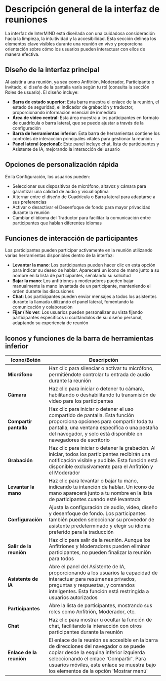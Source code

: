 # Descripción general de la interfaz de reuniones

La interfaz de InterMIND está diseñada con una cuidadosa consideración hacia la limpieza, la intuitividad y la accesibilidad. Esta sección delinea los elementos clave visibles durante una reunión en vivo y proporciona orientación sobre cómo los usuarios pueden interactuar con ellos de manera efectiva.

## Diseño de la interfaz principal

Al asistir a una reunión, ya sea como Anfitrión, Moderador, Participante o Invitado, el diseño de la pantalla varía según tu rol (consulta la sección Roles de usuario). El diseño incluye:

- **Barra de estado superior**: Esta barra muestra el enlace de la reunión, el estado de seguridad, el indicador de grabación y traductor, proporcionando información esencial de inmediato
- **Área de video central**: Esta área muestra a los participantes en formato de cuadrícula o barra lateral, que se puede ajustar a través de la configuración
- **Barra de herramientas inferior**: Esta barra de herramientas contiene los controles de interacción principales vitales para gestionar la reunión
- **Panel lateral (opcional)**: Este panel incluye chat, lista de participantes y Asistente de IA, mejorando la interacción del usuario

## Opciones de personalización rápida

En la Configuración, los usuarios pueden:

- Seleccionar sus dispositivos de micrófono, altavoz y cámara para garantizar una calidad de audio y visual óptima
- Alternar entre el diseño de Cuadrícula o Barra lateral para adaptarse a sus preferencias
- Activar o desactivar el Desenfoque de fondo para mayor privacidad durante la reunión
- Cambiar el idioma del Traductor para facilitar la comunicación entre participantes que hablan diferentes idiomas

## Funciones de interacción de participantes

Los participantes pueden participar activamente en la reunión utilizando varias herramientas disponibles dentro de la interfaz:

- **Levantar la mano**: Los participantes pueden hacer clic en esta opción para indicar su deseo de hablar. Aparecerá un icono de mano junto a su nombre en la lista de participantes, señalando su solicitud
- **Bajar la mano**: Los anfitriones y moderadores pueden bajar manualmente la mano levantada de un participante, manteniendo el orden durante las discusiones
- **Chat**: Los participantes pueden enviar mensajes a todos los asistentes durante la llamada utilizando el panel lateral, fomentando la comunicación y colaboración
- **Fijar / No ver**: Los usuarios pueden personalizar su vista fijando participantes específicos u ocultándolos de su diseño personal, adaptando su experiencia de reunión

## Iconos y funciones de la barra de herramientas inferior

| Icono/Botón           | Descripción                                                                                                                                                                                                         |
| --------------------- | ------------------------------------------------------------------------------------------------------------------------------------------------------------------------------------------------------------------- |
| **Micrófono**         | Haz clic para silenciar o activar tu micrófono, permitiéndote controlar tu entrada de audio durante la reunión                                                                                                     |
| **Cámara**            | Haz clic para iniciar o detener tu cámara, habilitando o deshabilitando tu transmisión de video para los participantes                                                                                             |
| **Compartir pantalla** | Haz clic para iniciar o detener el uso compartido de pantalla. Esta función proporciona opciones para compartir toda tu pantalla, una ventana específica o una pestaña del navegador, y solo está disponible en navegadores de escritorio |
| **Grabación**         | Haz clic para iniciar o detener la grabación. Al iniciar, todos los participantes recibirán una notificación visible y audible. Esta función está disponible exclusivamente para el Anfitrión y el Moderador    |
| **Levantar la mano**  | Haz clic para levantar o bajar tu mano, indicando tu intención de hablar. Un icono de mano aparecerá junto a tu nombre en la lista de participantes cuando esté levantada                                        |
| **Configuración**     | Ajusta la configuración de audio, video, diseño y desenfoque de fondo. Los participantes también pueden seleccionar su proveedor de asistente predeterminado y elegir su idioma preferido para la traducción     |
| **Salir de la reunión** | Haz clic para salir de la reunión. Aunque los Anfitriones y Moderadores pueden eliminar participantes, no pueden finalizar la reunión para todos                                                                 |
| **Asistente de IA**   | Abre el panel del Asistente de IA, proporcionando a los usuarios la capacidad de interactuar para resúmenes privados, preguntas y respuestas, y comandos inteligentes. Esta función está restringida a usuarios autorizados |
| **Participantes**     | Abre la lista de participantes, mostrando sus roles como Anfitrión, Moderador, etc.                                                                                                                                |
| **Chat**              | Haz clic para mostrar u ocultar la función de chat, facilitando la interacción con otros participantes durante la reunión                                                                                          |
| **Enlace de la reunión** | El enlace de la reunión es accesible en la barra de direcciones del navegador o se puede copiar desde la esquina inferior izquierda seleccionando el enlace 'Compartir'. Para usuarios móviles, este enlace se muestra bajo los elementos de la opción 'Mostrar menú' |